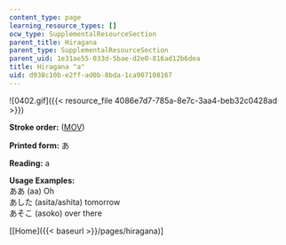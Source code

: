 ```yaml
---
content_type: page
learning_resource_types: []
ocw_type: SupplementalResourceSection
parent_title: Hiragana
parent_type: SupplementalResourceSection
parent_uid: 1e31ae55-033d-5bae-d2e0-816ad12b6dea
title: Hiragana "a"
uid: d938c10b-e2ff-ad0b-8bda-1ca907108167
---
```


![0402.gif]({{< resource_file 4086e7d7-785a-8e7c-3aa4-beb32c0428ad >}})

**Stroke order:** ([MOV](http://www.archive.org/download/MITRES21F.01S10_HIRAGANA_CHARACTERS/0402.mov))

**Printed form:** あ

**Reading:** a

**Usage Examples:**  
ああ (aa) Oh  
あした (asita/ashita) tomorrow  
あそこ (asoko) over there

  
\[[Home]({{< baseurl >}}/pages/hiragana)\]